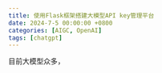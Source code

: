 ```yaml
---
title: 使用Flask框架搭建大模型API key管理平台
date: 2024-7-5 00:00:00 +0800
categories: [AIGC, OpenAI]
tags: [chatgpt]
---
```


目前大模型众多，
